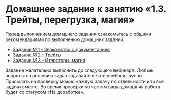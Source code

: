 # Домашнее задание к занятию «1.3. Трейты, перегрузка, магия»

Перед выполнением домашнего задания ознакомьтесь с общими рекомендациями по выполнению домашних заданий.

* [Задание №1 - Знакомство с документацией](exercise-01.md)
* [Задание №2 - Трейты](exercise-02.md)
* [Задание №3 - Итераторы, магия](exercise-03.md)

Задание желательно выполнить до следующего вебинара. Любые вопросы по решению задач задавайте в чате учебной группы.
Присылать на проверку можно каждую задачу по отдельности или все задачи вместе. Во время проверки по частям ваша домашняя работа будет со статусом «На доработке».

